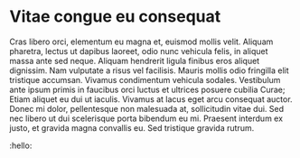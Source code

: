 # Vitae congue eu consequat

Cras libero orci, elementum eu magna et, euismod mollis velit. Aliquam pharetra, lectus ut dapibus laoreet, odio nunc vehicula felis, in aliquet massa ante sed neque. Aliquam hendrerit ligula finibus eros aliquet dignissim. Nam vulputate a risus vel facilisis. Mauris mollis odio fringilla elit tristique accumsan. Vivamus condimentum vehicula sodales. Vestibulum ante ipsum primis in faucibus orci luctus et ultrices posuere cubilia Curae; Etiam aliquet eu dui ut iaculis. Vivamus at lacus eget arcu consequat auctor. Donec mi dolor, pellentesque non malesuada at, sollicitudin vitae dui. Sed nec libero ut dui scelerisque porta bibendum eu mi. Praesent interdum ex justo, et gravida magna convallis eu. Sed tristique gravida rutrum.

:hello:
